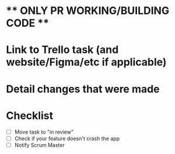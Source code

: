 # ** ONLY PR WORKING/BUILDING CODE **
# Link to Trello task (and website/Figma/etc if applicable)

# Detail changes that were made

# Checklist
- [ ] Move task to "in review"
- [ ] Check if your feature doesn't crash the app
- [ ] Notify Scrum Master
